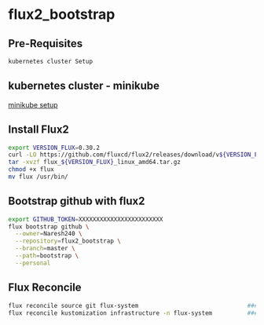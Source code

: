 # flux2_bootstrap

## Pre-Requisites

```bash
kubernetes cluster Setup
```

## kubernetes cluster - minikube
[minikube setup](https://github.com/Naresh240/kubernetes/blob/main/minikube-setup/README.md)

## Install Flux2

```bash
export VERSION_FLUX=0.30.2 
curl -LO https://github.com/fluxcd/flux2/releases/download/v${VERSION_FLUX}/flux_${VERSION_FLUX}_linux_amd64.tar.gz
tar -xvzf flux_${VERSION_FLUX}_linux_amd64.tar.gz
chmod +x flux 
mv flux /usr/bin/
```
  
## Bootstrap github with flux2

```bash
export GITHUB_TOKEN=XXXXXXXXXXXXXXXXXXXXXXXX
flux bootstrap github \
  --owner=Naresh240 \
  --repository=flux2_bootstrap \
  --branch=master \
  --path=bootstrap \
  --personal
```

## Flux Reconcile

```bash
flux reconcile source git flux-system                               ### Github Reconcile
flux reconcile kustomization infrastructure -n flux-system          ### kustomization Reconcile
```
